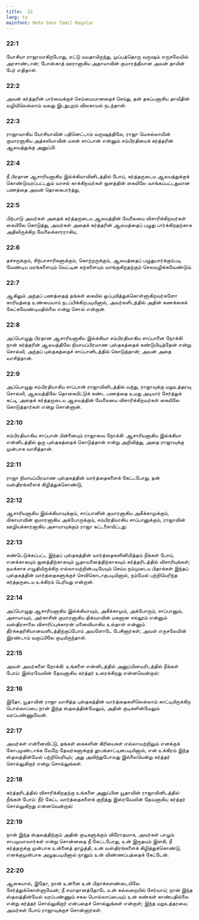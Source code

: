 ```yaml
---
title:  22
lang: ta
mainfont: Noto Sans Tamil Regular
---
```


###  22:1

யோசியா ராஜாவாகிறபோது, எட்டு வயதாயிருந்து, முப்பத்தொரு வருஷம் எருசலேமில் அரசாண்டான்; போஸ்காத் ஊரானாகிய அதாயாவின் குமாரத்தியான அவன் தாயின் பேர் எதிதாள்.

###  22:2

அவன் கர்த்தரின் பார்வைக்குச் செம்மையானதைச் செய்து, தன் தகப்பனாகிய தாவீதின் வழியிலெல்லாம் வலது இடதுபுறம் விலகாமல் நடந்தான்.

###  22:3

ராஜாவாகிய யோசியாவின் பதினெட்டாம் வருஷத்திலே, ராஜா மெசுல்லாமின் குமாரனாகிய அத்சலியாவின் மகன் சாப்பான் என்னும் சம்பிரதியைக் கர்த்தரின் ஆலயத்துக்கு அனுப்பி:

###  22:4

நீ பிரதான ஆசாரியனாகிய இல்க்கியாவினிடத்தில் போய், கர்த்தருடைய ஆலயத்துக்குக் கொண்டுவரப்பட்டதும் வாசல் காக்கிறவர்கள் ஜனத்தின் கையிலே வாங்கப்பட்டதுமான பணத்தை அவன் தொகைபார்த்து,

###  22:5

பிற்பாடு அவர்கள் அதைக் கர்த்தருடைய ஆலயத்தின் வேலையை விசாரிக்கிறவர்கள் கையிலே கொடுத்து, அவர்கள் அதைக் கர்த்தரின் ஆலயத்தைப் பழுது பார்க்கிறதற்காக அதிலிருக்கிற வேலைக்காரராகிய,

###  22:6

தச்சருக்கும், சிற்பாசாரிகளுக்கும், கொற்றருக்கும், ஆலயத்தைப் பழுதுபார்க்கும்படி வேண்டிய மரங்களையும் வெட்டின கற்களையும் வாங்குகிறதற்கும் செலவழிக்கவேண்டும்.

###  22:7

ஆகிலும் அந்தப் பணத்தைத் தங்கள் கையில் ஒப்புவித்துக்கொள்ளுகிறவர்களோ காரியத்தை உண்மையாய் நடப்பிக்கிறபடியினால், அவர்களிடத்தில் அதின் கணக்கைக் கேட்கவேண்டியதில்லை என்று சொல் என்றான்.

###  22:8

அப்பொழுது பிரதான ஆசாரியனாகிய இல்க்கியா சம்பிரதியாகிய சாப்பானை நோக்கி: நான் கர்த்தரின் ஆலயத்திலே நியாயப்பிரமாண புஸ்தகத்தைக் கண்டுபிடித்தேன் என்று சொல்லி, அந்தப் புஸ்தகத்தைச் சாப்பானிடத்தில் கொடுத்தான்; அவன் அதை வாசித்தான்.

###  22:9

அப்பொழுது சம்பிரதியாகிய சாப்பான் ராஜாவினிடத்தில் வந்து, ராஜாவுக்கு மறுஉத்தரவு சொல்லி, ஆலயத்திலே தொகையிட்டுக் கண்ட பணத்தை உமது அடியார் சேர்த்துக் கட்டி, அதைக் கர்த்தருடைய ஆலயத்தின் வேலையை விசாரிக்கிறவர்கள் கையிலே கொடுத்தார்கள் என்று சொன்னான்.

###  22:10

சம்பிரதியாகிய சாப்பான் பின்னையும் ராஜாவை நோக்கி: ஆசாரியனாகிய இல்க்கியா என்னிடத்தில் ஒரு புஸ்தகத்தைக் கொடுத்தான் என்று அறிவித்து, அதை ராஜாவுக்கு முன்பாக வாசித்தான்.

###  22:11

ராஜா நியாயப்பிரமாண புஸ்தகத்தின் வார்த்தைகளைக் கேட்டபோது, தன் வஸ்திரங்களைக் கிழித்துக்கொண்டு,

###  22:12

ஆசாரியனாகிய இல்க்கியாவுக்கும், சாப்பானின் குமாரனாகிய அகீக்காமுக்கும், மிகாயாவின் குமாரனாகிய அக்போருக்கும், சம்பிரதியாகிய சாப்பானுக்கும், ராஜாவின் ஊழியக்காரனாகிய அசாயாவுக்கும் ராஜா கட்டளையிட்டது:

###  22:13

கண்டெடுக்கப்பட்ட இந்தப் புஸ்தகத்தின் வார்த்தைகளினிமித்தம் நீங்கள் போய், எனக்காகவும் ஜனத்திற்காகவும் யூதாவனைத்திற்காகவும் கர்த்தரிடத்தில் விசாரியுங்கள்; நமக்காக எழுதியிருக்கிற எல்லாவற்றின்படியேயும் செய்ய நம்முடைய பிதாக்கள் இந்தப் புஸ்தகத்தின் வார்த்தைகளுக்குச் செவிகொடாதபடியினால், நம்மேல் பற்றியெரிந்த கர்த்தருடைய உக்கிரம் பெரியது என்றான்.

###  22:14

அப்பொழுது ஆசாரியனாகிய இல்க்கியாவும், அகீக்காமும், அக்போரும், சாப்பானும், அசாயாவும், அர்காசின் குமாரனாகிய திக்வாவின் மகனான சல்லூம் என்னும் வஸ்திரசாலை விசாரிப்புக்காரன் மனைவியாகிய உல்தாள் என்னும் தீர்க்கதரிசியானவளிடத்திற்குப்போய் அவளோடே பேசினார்கள்; அவள் எருசலேமின் இரண்டாம் வகுப்பிலே குடியிருந்தாள்.

###  22:15

அவள் அவர்களை நோக்கி: உங்களை என்னிடத்தில் அனுப்பினவரிடத்தில் நீங்கள் போய்: இஸ்ரவேலின் தேவனாகிய கர்த்தர் உரைக்கிறது என்னவென்றால்:

###  22:16

இதோ, யூதாவின் ராஜா வாசித்த புஸ்தகத்தின் வார்த்தைகளிலெல்லாம் காட்டியிருக்கிற பொல்லாப்பை நான் இந்த ஸ்தலத்தின்மேலும், அதின் குடிகளின்மேலும் வரப்பண்ணுவேன்.

###  22:17

அவர்கள் என்னைவிட்டு, தங்கள் கைகளின் கிரியைகள் எல்லாவற்றிலும் எனக்குக் கோபமுண்டாக்க வேறே தேவர்களுக்குத் தூபங்காட்டினபடியினால், என் உக்கிரம் இந்த ஸ்தலத்தின்மேல் பற்றியெரியும்; அது அவிந்துபோவது இல்லையென்று கர்த்தர் சொல்லுகிறார் என்று சொல்லுங்கள்.

###  22:18

கர்த்தரிடத்தில் விசாரிக்கிறதற்கு உங்களை அனுப்பின யூதாவின் ராஜாவினிடத்தில் நீங்கள் போய்: நீர் கேட்ட வார்த்தைகளைக் குறித்து இஸ்ரவேலின் தேவனாகிய கர்த்தர் சொல்லுகிறது என்னவென்றால்:

###  22:19

நான் இந்த ஸ்தலத்திற்கும் அதின் குடிகளுக்கும் விரோதமாக, அவர்கள் பாழும் சாபமுமாவார்கள் என்று சொன்னதை நீ கேட்டபோது, உன் இருதயம் இளகி, நீ கர்த்தருக்கு முன்பாக உன்னைத் தாழ்த்தி, உன் வஸ்திரங்களைக் கிழித்துக்கொண்டு, எனக்குமுன்பாக அழுதபடியினால் நானும் உன் விண்ணப்பத்தைக் கேட்டேன்.

###  22:20

ஆகையால், இதோ, நான் உன்னை உன் பிதாக்களண்டையிலே சேர்த்துக்கொள்ளுவேன்; நீ சமாதானத்தோடே உன் கல்லறையில் சேர்வாய்; நான் இந்த ஸ்தலத்தின்மேல் வரப்பண்ணும் சகல பொல்லாப்பையும் உன் கண்கள் காண்பதில்லை என்று கர்த்தர் சொல்லுகிறார் என்பதைச் சொல்லுங்கள் என்றாள்; இந்த மறுஉத்தரவை அவர்கள் போய் ராஜாவுக்குச் சொன்னார்கள்.

